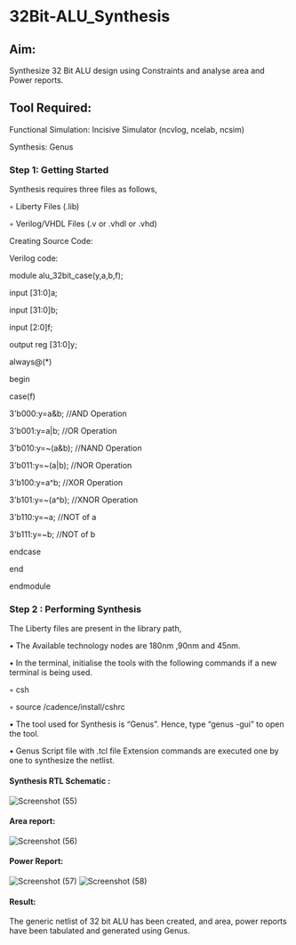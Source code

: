 # 32Bit-ALU_Synthesis

## Aim:

Synthesize 32 Bit ALU design using Constraints and analyse area and Power reports.

## Tool Required:

Functional Simulation: Incisive Simulator (ncvlog, ncelab, ncsim)

Synthesis: Genus

### Step 1: Getting Started

Synthesis requires three files as follows,

◦ Liberty Files (.lib)

◦ Verilog/VHDL Files (.v or .vhdl or .vhd)

Creating Source Code:

Verilog code:

module alu_32bit_case(y,a,b,f);

input [31:0]a;

input [31:0]b;

input [2:0]f;

output reg [31:0]y;

always@(*)

begin

case(f)

3'b000:y=a&b; //AND Operation

3'b001:y=a|b; //OR Operation

3'b010:y=~(a&b); //NAND Operation

3'b011:y=~(a|b); //NOR Operation

3'b100:y=a^b; //XOR Operation

3'b101:y=~(a^b); //XNOR Operation

3'b110:y=~a; //NOT of a

3'b111:y=~b; //NOT of b

endcase

end

endmodule

### Step 2 : Performing Synthesis

The Liberty files are present in the library path,

• The Available technology nodes are 180nm ,90nm and 45nm.

• In the terminal, initialise the tools with the following commands if a new terminal is being
used.

◦ csh

◦ source /cadence/install/cshrc

• The tool used for Synthesis is “Genus”. Hence, type “genus -gui” to open the tool.

• Genus Script file with .tcl file Extension commands are executed one by one to synthesize the netlist.

#### Synthesis RTL Schematic :
![Screenshot (55)](https://github.com/user-attachments/assets/d3ad42fc-faaa-4c9f-8209-ac87754b56b4)

#### Area report:
![Screenshot (56)](https://github.com/user-attachments/assets/ade12b28-02c9-4149-a2b2-c25bb605d97a)

#### Power Report:
![Screenshot (57)](https://github.com/user-attachments/assets/2281d5ae-d8a8-480d-801f-a651768871e8)
![Screenshot (58)](https://github.com/user-attachments/assets/410a5569-21ab-46d7-b448-9a892eb5cad6)

#### Result: 

The generic netlist of 32 bit ALU  has been created, and area, power reports have been tabulated and generated using Genus.
